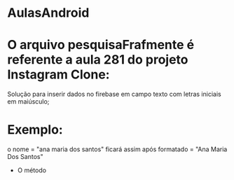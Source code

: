 # AulasAndroid

# O arquivo pesquisaFrafmente é referente a aula 281 do projeto Instagram Clone:

Solução para inserir dados no firebase em campo texto com letras iniciais em maiúsculo;
# Exemplo:
o nome = "ana maria dos santos" ficará assim após formatado = "Ana Maria Dos Santos"
 
* O método 
